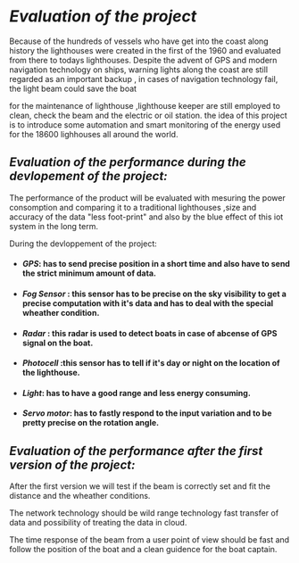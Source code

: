 # *Evaluation of the project*
Because of the hundreds of vessels who have get into the coast along history the lighthouses were created in the first of the 1960 and evaluated from there to  todays lighthouses.
Despite the advent of GPS and modern navigation technology on ships, warning lights along the coast are still regarded as an important backup , in cases of navigation technology fail, the light beam could save the boat 

for the maintenance of lighthouse ,lighthouse keeper are still employed to clean, check the beam and the electric or oil station.
the idea of this project is to introduce some automation and smart monitoring of the energy used for the 18600 lighhouses all around the world. 
## *Evaluation of the performance during the devlopement of the project:*

The performance of the product will be evaluated with  mesuring  the power consomption and comparing it to a traditional lighthouses ,size and accuracy of the data "less foot-print" and also by the blue effect of this iot system  in the long term.

During the devloppement of the project:

 * #### *GPS*:  has to send precise position in a short time and also have to send the strict minimum amount of data.
 * #### *Fog Sensor* : this sensor has to be precise on the sky visibility to  get a precise computation with it's data and has to deal with the special wheather condition.
 * #### *Radar* : this radar is used to detect boats in case of abcense of GPS signal on the boat.

 * #### *Photocell* :this sensor has to tell if it's day or night on the location of the lighthouse. 

 * #### *Light*: has to have a good range and less energy consuming.   
 * #### *Servo motor*: has to fastly respond to the input variation and to be pretty precise on the rotation angle. 

## *Evaluation of the performance after the first version of the project:*
After the first version we will test if the beam is correctly set and fit the distance and the wheather conditions. 

The network technology should be wild range technology fast transfer of data and possibility of treating the data in cloud.

The time response of the beam from a user point of view should be fast and follow the position of the boat  and a clean guidence for the boat captain.
